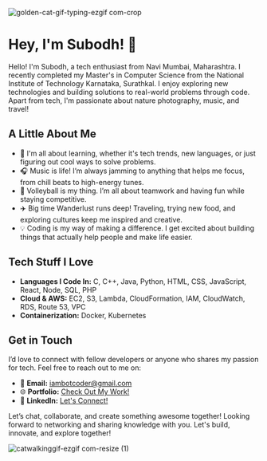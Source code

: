 


![golden-cat-gif-typing-ezgif com-crop](https://github.com/user-attachments/assets/72f9701f-6f7d-4226-a23f-246bab3ae201)

# Hey, I'm Subodh! 🌟

Hello! I'm Subodh, a tech enthusiast from Navi Mumbai, Maharashtra. I recently completed my Master's in Computer Science from the National Institute of Technology Karnataka, Surathkal. I enjoy exploring new technologies and building solutions to real-world problems through code. Apart from tech, I'm passionate about nature photography, music, and travel!

## A Little About Me

- 🌱 I'm all about learning, whether it's tech trends, new languages, or just figuring out cool ways to solve problems.
- 🎧 Music is life! I’m always jamming to anything that helps me focus, from chill beats to high-energy tunes.
- 🏐 Volleyball is my thing. I’m all about teamwork and having fun while staying competitive.
- ✈️ Big time Wanderlust runs deep! Traveling, trying new food, and exploring cultures keep me inspired and creative.
- 💡 Coding is my way of making a difference. I get excited about building things that actually help people and make life easier.

## Tech Stuff I Love

- **Languages I Code In:** C, C++, Java, Python, HTML, CSS, JavaScript, React, Node, SQL, PHP
- **Cloud & AWS:** EC2, S3, Lambda, CloudFormation, IAM, CloudWatch, RDS, Route 53, VPC
- **Containerization:** Docker, Kubernetes

## Get in Touch

I’d love to connect with fellow developers or anyone who shares my passion for tech. Feel free to reach out to me on:

- 📧 **Email:** [iambotcoder@gmail.com](mailto:iambotcoder@gmail.com)
- 🌐 **Portfolio:** [Check Out My Work!](https://iambotcoder.github.io/Subodh-portfolio/)
- 🔗 **LinkedIn:** [Let's Connect!](https://www.linkedin.com/in/subodh-sonawane-/)

Let’s chat, collaborate, and create something awesome together!
Looking forward to networking and sharing knowledge with you. Let's build, innovate, and explore together!


![catwalkinggif-ezgif com-resize (1)](https://github.com/user-attachments/assets/753c5525-ed32-46ca-8226-added99aa2e5)

